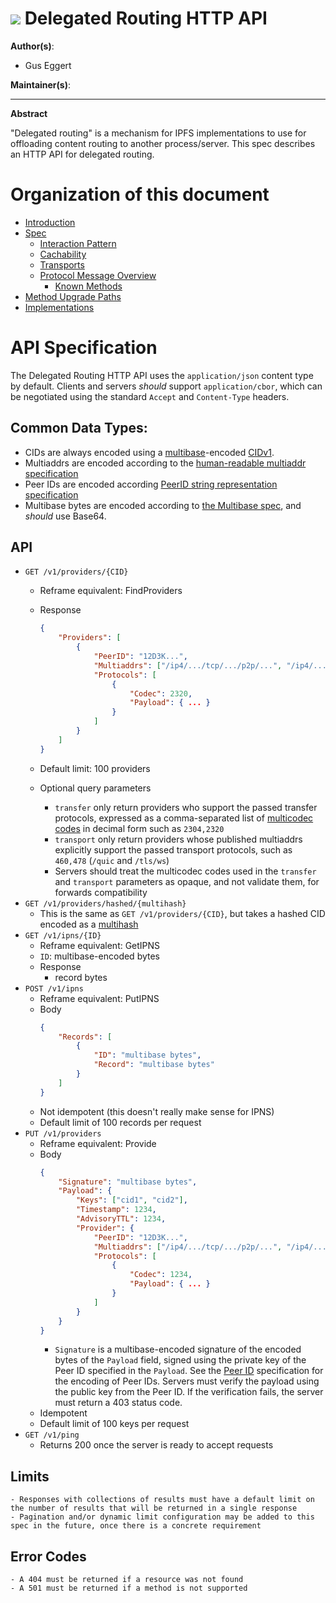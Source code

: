 # ![](https://img.shields.io/badge/status-wip-orange.svg?style=flat-square) Delegated Routing HTTP API

**Author(s)**:
- Gus Eggert

**Maintainer(s)**:

* * *

**Abstract**

"Delegated routing" is a mechanism for IPFS implementations to use for offloading content routing to another process/server. This spec describes an HTTP API for delegated routing.

# Organization of this document

- [Introduction](#introduction)
- [Spec](#spec)
  - [Interaction Pattern](#interaction-pattern)
  - [Cachability](#cachability)
  - [Transports](#transports)
  - [Protocol Message Overview](#protocol-message-overview)
    - [Known Methods](#known-methods)
- [Method Upgrade Paths](#method-upgrade-paths)
- [Implementations](#implementations)

# API Specification
The Delegated Routing HTTP API uses the `application/json` content type by default. Clients and servers *should* support `application/cbor`, which can be negotiated using the standard `Accept` and `Content-Type` headers.

## Common Data Types:

- CIDs are always encoded using a [multibase](https://github.com/multiformats/multibase)-encoded [CIDv1](https://github.com/multiformats/cid#cidv1).
- Multiaddrs are encoded according to the [human-readable multiaddr specification](https://github.com/multiformats/multiaddr#specification)
- Peer IDs are encoded according [PeerID string representation specification](https://github.com/libp2p/specs/blob/master/peer-ids/peer-ids.md#string-representation)
- Multibase bytes are encoded according to [the Multibase spec](https://github.com/multiformats/multibase), and *should* use Base64.

## API
- `GET /v1/providers/{CID}`
    - Reframe equivalent: FindProviders
    - Response
        
        ```json
        {
            "Providers": [
                {
                    "PeerID": "12D3K...",
                    "Multiaddrs": ["/ip4/.../tcp/.../p2p/...", "/ip4/..."],
                    "Protocols": [
                        {
                            "Codec": 2320,
                            "Payload": { ... }
                        }
                    ]
                }
            ]
        }
        ```
        
    - Default limit: 100 providers
    - Optional query parameters
        - `transfer` only return providers who support the passed transfer protocols, expressed as a comma-separated list of [multicodec codes](https://github.com/multiformats/multicodec/blob/master/table.csv) in decimal form such as `2304,2320`
        - `transport` only return providers whose published multiaddrs explicitly support the passed transport protocols, such as `460,478` (`/quic` and `/tls/ws`)
        - Servers should treat the multicodec codes used in the `transfer` and `transport` parameters as opaque, and not validate them, for forwards compatibility
- `GET /v1/providers/hashed/{multihash}`
    - This is the same as `GET /v1/providers/{CID}`, but takes a hashed CID encoded as a [multihash](https://github.com/multiformats/multihash/)
- `GET /v1/ipns/{ID}`
    - Reframe equivalent: GetIPNS
    - `ID`: multibase-encoded bytes
    - Response
        - record bytes
- `POST /v1/ipns`
    - Reframe equivalent: PutIPNS
    - Body
        ```json
        {
            "Records": [
                {
                    "ID": "multibase bytes",
                    "Record": "multibase bytes"
                }
            ]
        }
        ```
    - Not idempotent (this doesn't really make sense for IPNS)
    - Default limit of 100 records per request
- `PUT /v1/providers`
    - Reframe equivalent: Provide
    - Body
        ```json
        {
            "Signature": "multibase bytes",
            "Payload": {
                "Keys": ["cid1", "cid2"],
                "Timestamp": 1234,
                "AdvisoryTTL": 1234,
                "Provider": {
                    "PeerID": "12D3K...",
                    "Multiaddrs": ["/ip4/.../tcp/.../p2p/...", "/ip4/..."],
                    "Protocols": [
                        {
                            "Codec": 1234,
                            "Payload": { ... }
                        }
                    ]
                }
            }
        }
        ```
        - `Signature` is a multibase-encoded signature of the encoded bytes of the `Payload` field, signed using the private key of the Peer ID specified in the `Payload`. See the [Peer ID](https://github.com/libp2p/specs/blob/master/peer-ids/peer-ids.md#keys) specification for the encoding of Peer IDs. Servers must verify the payload using the public key from the Peer ID. If the verification fails, the server must return a 403 status code.
    - Idempotent
	- Default limit of 100 keys per request
- `GET /v1/ping`
    - Returns 200 once the server is ready to accept requests

## Limits

    - Responses with collections of results must have a default limit on the number of results that will be returned in a single response
    - Pagination and/or dynamic limit configuration may be added to this spec in the future, once there is a concrete requirement

## Error Codes

    - A 404 must be returned if a resource was not found
	- A 501 must be returned if a method is not supported
